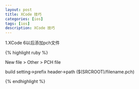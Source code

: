 ```yaml
---
layout: post
title: XCode 技巧
categories: [ios]
tags: [ios]
description: XCode 技巧
---
```


1.XCode 6以后添加pch文件

{% highlight ruby %}

New file > Other > PCH file

build setting->prefix header->path ($(SRCROOT)/filename.pch)

{% endhighlight %}



